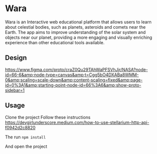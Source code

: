 # Wara
Wara is an Interactive web educational platform that allows users to learn about celestial bodies, such as planets, asteroids and comets near the Earth. The app aims to improve understanding of the solar system and objects near our planet, providing a more engaging and visually enriching experience than other educational tools available.

## Design

https://www.figma.com/proto/craZ0Qu29TAhWaPFSVhJjr/NASA?node-id=66-6&amp;node-type=canvas&amp;t=Cgg5bO4DXABa8WMM-0&amp;scaling=scale-down&amp;content-scaling=fixed&amp;page-id=0%3A1&amp;starting-point-node-id=66%3A6&amp;show-proto-sidebar=1

## Usage

Clone the project
Follow these instructions 
https://devgirlunderscore.medium.com/how-to-use-stellarium-http-api-f0942d2c8820

The run
`npm install`

And open the project
